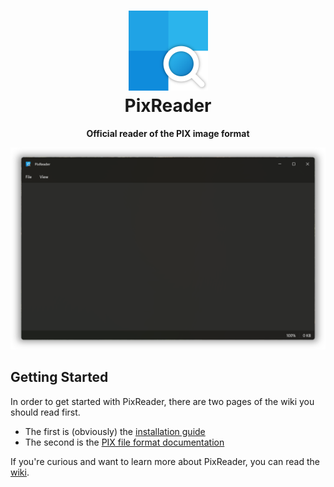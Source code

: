 <h1 align="center"><img src="https://raw.githubusercontent.com/Tech5G5G/PixReader/refs/heads/master/PixReader/Assets/Original/PixReader%20Icon%20(Large).png" height="128"><br>PixReader</h1>
<p align="center"><strong>Official reader of the PIX image format</strong></p>

<p align="center">
  <img src="https://github.com/Tech5G5G/PixReader/blob/master/PixReader/Assets/Showcase.png?raw=true">
</p>

## Getting Started
In order to get started with PixReader, there are two pages of the wiki you should read first.

* The first is (obviously) the [installation guide](https://github.com/Tech5G5G/PixReader/wiki/Installation)
* The second is the [PIX file format documentation](https://github.com/Tech5G5G/PixReader/wiki/What-is-a-PIX%3F)

If you're curious and want to learn more about PixReader, you can read the [wiki](https://github.com/Tech5G5G/PixReader/wiki).
